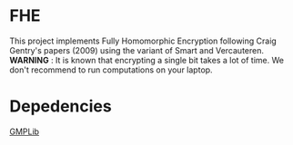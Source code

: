 # FHE
This project implements Fully Homomorphic Encryption following Craig Gentry's papers (2009) using the variant of Smart and Vercauteren.
**WARNING** : It is known that encrypting a single bit takes a lot of time. We don't recommend to run computations on your laptop.

# Depedencies
[GMPLib](https://gmplib.org/)
